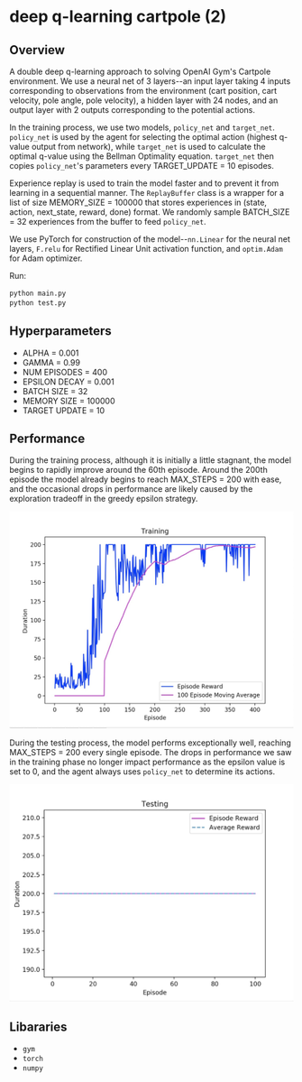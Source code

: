 # deep q-learning cartpole (2)

## Overview
A double deep q-learning approach to solving OpenAI Gym's Cartpole environment. We use a neural net of 3 layers--an input layer taking 4 inputs corresponding to observations from the environment (cart position, cart velocity, pole angle, pole velocity), a hidden layer with 24 nodes, and an output layer with 2 outputs corresponding to the potential actions.

In the training process, we use two models, `policy_net` and `target_net`. `policy_net` is used by the agent for selecting the optimal action (highest q-value output from network), while `target_net` is used to calculate the optimal q-value using the Bellman Optimality equation. `target_net` then copies `policy_net`'s parameters every TARGET_UPDATE = 10 episodes.

Experience replay is used to train the model faster and to prevent it from learning in a sequential manner. The `ReplayBuffer` class is a wrapper for a list of size MEMORY_SIZE = 100000 that stores experiences in (state, action, next_state, reward, done) format. We randomly sample BATCH_SIZE = 32 experiences from the buffer to feed `policy_net`.

We use PyTorch for construction of the model--`nn.Linear` for the neural net layers, `F.relu` for Rectified Linear Unit activation function, and `optim.Adam` for Adam optimizer.

Run:
```bash
python main.py
python test.py
```

## Hyperparameters
- ALPHA = 0.001
- GAMMA = 0.99
- NUM EPISODES = 400
- EPSILON DECAY = 0.001
- BATCH SIZE = 32
- MEMORY SIZE = 100000
- TARGET UPDATE = 10

## Performance
During the training process, although it is initially a little stagnant, the model begins to rapidly improve around the 60th episode. Around the 200th episode the model already begins to reach MAX_STEPS = 200 with ease, and the occasional drops in performance are likely caused by the exploration tradeoff in the greedy epsilon strategy.

<img src="res/training-pic.jpg" alt="drawing" width="550"/>

During the testing process, the model performs exceptionally well, reaching MAX_STEPS = 200 every single episode. The drops in performance we saw in the training phase no longer impact performance as the epsilon value is set to 0, and the agent always uses `policy_net` to determine its actions.

<img src="res/testing-pic.jpg" alt="drawing" width="550"/>

## Libararies
- `gym`
- `torch`
- `numpy`